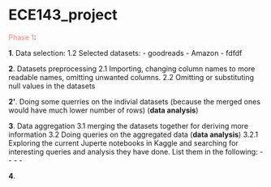 # ECE143_project

<span style="color:salmon;"> Phase 1</span>:

**1**. Data selection:
    1.2 Selected datasets:
       - goodreads
       - Amazon 
       - fdfdf
       
**2**. Datasets preprocessing
  2.1 Importing, changing column names to more readable names, omitting unwanted columns.
  2.2 Omitting or substituting null values in the datasets
   
**2'**. Doing some querries on the indivial datasets (because the merged ones would have much lower number of rows) (**data analysis**)
     
**3**. Data aggregation
  3.1 merging the datasets together for deriving more information
  3.2 Doing queries on the aggregated data (**data analysis**)
    3.2.1 Exploring  the current Juperte notebooks in Kaggle and searching for interesting queries and analysis they have done. List them in the following:
      - 
      -
      -
      -
      
**4**. 

